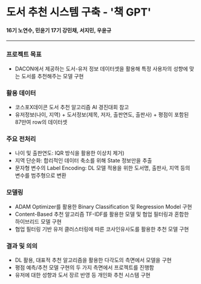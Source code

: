 # 도서 추천 시스템 구축 - '책 GPT'
#### 16기 노연수, 민윤기 17기 강민채, 서지민, 우윤규
-------------------------------------------------------
### 프로젝트 목표
- DACON에서 제공하는 도서-유저 정보 데이터셋을 활용해 특정 사용자의 성향에 맞는 도서를 추천해주는 모델 구현

### 활용 데이터
- 코스포X데이콘 도서 추천 알고리즘 AI 경진대회 참고
- 유저정보(나이, 지역) + 도서정보(제목, 저자, 출판연도, 출판사) + 평점이 포함된 87만여 row의 데이터셋

### 주요 전처리
- 나이 및 출판연도: IQR 방식을 활용한 이상치 제거)
- 지역 단순화: 합리적인 데이터 축소를 위해 State 정보만을 추출
- 문자형 변수의 Label Encoding: DL 모델 적용을 위한 도서명, 출판사, 지역 등의 변수를 범주형으로 변환

### 모델링
- ADAM Optimizer를 활용한 Binary Classification 및 Regression Model 구현
- Content-Based 추천 알고리즘 TF-IDF를 활용한 모델 및 협업 필터링과 혼합한 하이브리드 모델 구현
- 협업 필터링 기반 유저 클러스터링에 따른 코사인유사도를 활용한 추천 모델 구현

### 결과 및 의의
- DL 활용, 대표적 추천 알고리즘을 활용한 다각도의 측면에서 모델을 구현
- 평점 예측/추천 모델 구현의 두 가지 측면에서 프로젝트를 진행함
- 유저에 대한 성향과 도서 장르 반영 등 개인화 추천 시스템 구현
